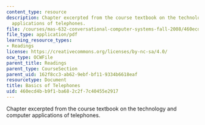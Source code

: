 ```yaml
---
content_type: resource
description: Chapter excerpted from the course textbook on the technology and computer
  applications of telephones.
file: /courses/mas-632-conversational-computer-systems-fall-2008/460ecd4bb9f1ba682c2f7c40455e2917_schmandt_ch10.pdf
file_type: application/pdf
learning_resource_types:
- Readings
license: https://creativecommons.org/licenses/by-nc-sa/4.0/
ocw_type: OCWFile
parent_title: Readings
parent_type: CourseSection
parent_uid: 162f8cc3-ab62-9ebf-bf11-9334b6618eaf
resourcetype: Document
title: Basics of Telephones
uid: 460ecd4b-b9f1-ba68-2c2f-7c40455e2917
---
```

Chapter excerpted from the course textbook on the technology and computer applications of telephones.